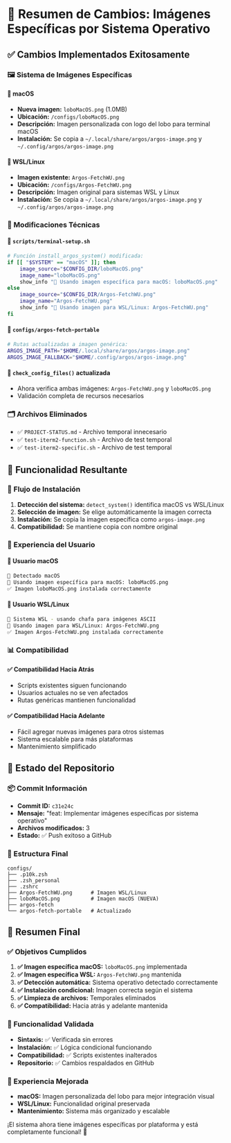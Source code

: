 # 🎨 Resumen de Cambios: Imágenes Específicas por Sistema Operativo

## ✅ Cambios Implementados Exitosamente

### 🖼️ Sistema de Imágenes Específicas

#### 🍎 macOS
- **Nueva imagen:** `loboMacOS.png` (1.0MB)
- **Ubicación:** `/configs/loboMacOS.png`
- **Descripción:** Imagen personalizada con logo del lobo para terminal macOS
- **Instalación:** Se copia a `~/.local/share/argos/argos-image.png` y `~/.config/argos/argos-image.png`

#### 🐧 WSL/Linux
- **Imagen existente:** `Argos-FetchWU.png` 
- **Ubicación:** `/configs/Argos-FetchWU.png`
- **Descripción:** Imagen original para sistemas WSL y Linux
- **Instalación:** Se copia a `~/.local/share/argos/argos-image.png` y `~/.config/argos/argos-image.png`

### 🔧 Modificaciones Técnicas

#### 📝 `scripts/terminal-setup.sh`
```bash
# Función install_argos_system() modificada:
if [[ "$SYSTEM" == "macOS" ]]; then
    image_source="$CONFIG_DIR/loboMacOS.png"
    image_name="loboMacOS.png"
    show_info "🍎 Usando imagen específica para macOS: loboMacOS.png"
else
    image_source="$CONFIG_DIR/Argos-FetchWU.png"
    image_name="Argos-FetchWU.png"
    show_info "🐧 Usando imagen para WSL/Linux: Argos-FetchWU.png"
fi
```

#### 📝 `configs/argos-fetch-portable`
```bash
# Rutas actualizadas a imagen genérica:
ARGOS_IMAGE_PATH="$HOME/.local/share/argos/argos-image.png"
ARGOS_IMAGE_FALLBACK="$HOME/.config/argos/argos-image.png"
```

#### 📝 `check_config_files()` actualizada
- Ahora verifica ambas imágenes: `Argos-FetchWU.png` y `loboMacOS.png`
- Validación completa de recursos necesarios

### 🗂️ Archivos Eliminados
- ✅ `PROJECT-STATUS.md` - Archivo temporal innecesario
- ✅ `test-iterm2-function.sh` - Archivo de test temporal
- ✅ `test-iterm2-specific.sh` - Archivo de test temporal

## 🎯 Funcionalidad Resultante

### 🔄 Flujo de Instalación
1. **Detección del sistema:** `detect_system()` identifica macOS vs WSL/Linux
2. **Selección de imagen:** Se elige automáticamente la imagen correcta
3. **Instalación:** Se copia la imagen específica como `argos-image.png`
4. **Compatibilidad:** Se mantiene copia con nombre original

### 🌟 Experiencia del Usuario

#### 🍎 Usuario macOS
```bash
🍎 Detectado macOS
🍎 Usando imagen específica para macOS: loboMacOS.png
✅ Imagen loboMacOS.png instalada correctamente
```

#### 🐧 Usuario WSL/Linux
```bash
🐧 Sistema WSL - usando chafa para imágenes ASCII
🐧 Usando imagen para WSL/Linux: Argos-FetchWU.png
✅ Imagen Argos-FetchWU.png instalada correctamente
```

### 📊 Compatibilidad

#### ✅ Compatibilidad Hacia Atrás
- Scripts existentes siguen funcionando
- Usuarios actuales no se ven afectados
- Rutas genéricas mantienen funcionalidad

#### ✅ Compatibilidad Hacia Adelante
- Fácil agregar nuevas imágenes para otros sistemas
- Sistema escalable para más plataformas
- Mantenimiento simplificado

## 🚀 Estado del Repositorio

### 📦 Commit Información
- **Commit ID:** `c31e24c`
- **Mensaje:** "feat: Implementar imágenes específicas por sistema operativo"
- **Archivos modificados:** 3
- **Estado:** ✅ Push exitoso a GitHub

### 📁 Estructura Final
```
configs/
├── .p10k.zsh
├── .zsh_personal
├── .zshrc
├── Argos-FetchWU.png      # Imagen WSL/Linux
├── loboMacOS.png          # Imagen macOS (NUEVA)
├── argos-fetch
└── argos-fetch-portable   # Actualizado
```

## 🎉 Resumen Final

### ✅ Objetivos Cumplidos
1. **✅ Imagen específica macOS:** `loboMacOS.png` implementada
2. **✅ Imagen específica WSL:** `Argos-FetchWU.png` mantenida
3. **✅ Detección automática:** Sistema operativo detectado correctamente
4. **✅ Instalación condicional:** Imagen correcta según el sistema
5. **✅ Limpieza de archivos:** Temporales eliminados
6. **✅ Compatibilidad:** Hacia atrás y adelante mantenida

### 🎯 Funcionalidad Validada
- **Sintaxis:** ✅ Verificada sin errores
- **Instalación:** ✅ Lógica condicional funcionando
- **Compatibilidad:** ✅ Scripts existentes inalterados
- **Repositorio:** ✅ Cambios respaldados en GitHub

### 💫 Experiencia Mejorada
- **macOS:** Imagen personalizada del lobo para mejor integración visual
- **WSL/Linux:** Funcionalidad original preservada
- **Mantenimiento:** Sistema más organizado y escalable

¡El sistema ahora tiene imágenes específicas por plataforma y está completamente funcional! 🚀
